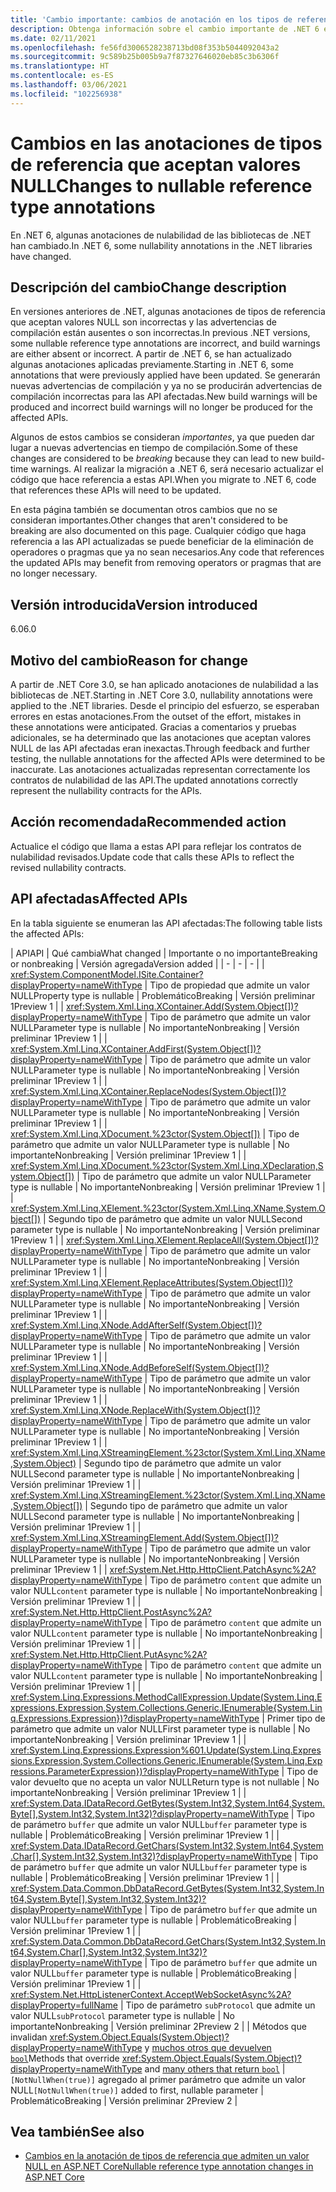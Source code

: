 ```yaml
---
title: 'Cambio importante: cambios de anotación en los tipos de referencia que aceptan valores NULL'
description: Obtenga información sobre el cambio importante de .NET 6 en las bibliotecas de .NET básicas, donde algunas anotaciones de tipo de referencia que aceptan valores NULL han cambiado.
ms.date: 02/11/2021
ms.openlocfilehash: fe56fd3006528238713bd08f353b5044092043a2
ms.sourcegitcommit: 9c589b25b005b9a7f87327646020eb85c3b6306f
ms.translationtype: HT
ms.contentlocale: es-ES
ms.lasthandoff: 03/06/2021
ms.locfileid: "102256938"
---
```

# <a name="changes-to-nullable-reference-type-annotations"></a><span data-ttu-id="d1e78-103">Cambios en las anotaciones de tipos de referencia que aceptan valores NULL</span><span class="sxs-lookup"><span data-stu-id="d1e78-103">Changes to nullable reference type annotations</span></span>

<span data-ttu-id="d1e78-104">En .NET 6, algunas anotaciones de nulabilidad de las bibliotecas de .NET han cambiado.</span><span class="sxs-lookup"><span data-stu-id="d1e78-104">In .NET 6, some nullability annotations in the .NET libraries have changed.</span></span>

## <a name="change-description"></a><span data-ttu-id="d1e78-105">Descripción del cambio</span><span class="sxs-lookup"><span data-stu-id="d1e78-105">Change description</span></span>

<span data-ttu-id="d1e78-106">En versiones anteriores de .NET, algunas anotaciones de tipos de referencia que aceptan valores NULL son incorrectas y las advertencias de compilación están ausentes o son incorrectas.</span><span class="sxs-lookup"><span data-stu-id="d1e78-106">In previous .NET versions, some nullable reference type annotations are incorrect, and build warnings are either absent or incorrect.</span></span> <span data-ttu-id="d1e78-107">A partir de .NET 6, se han actualizado algunas anotaciones aplicadas previamente.</span><span class="sxs-lookup"><span data-stu-id="d1e78-107">Starting in .NET 6, some annotations that were previously applied have been updated.</span></span> <span data-ttu-id="d1e78-108">Se generarán nuevas advertencias de compilación y ya no se producirán advertencias de compilación incorrectas para las API afectadas.</span><span class="sxs-lookup"><span data-stu-id="d1e78-108">New build warnings will be produced and incorrect build warnings will no longer be produced for the affected APIs.</span></span>

<span data-ttu-id="d1e78-109">Algunos de estos cambios se consideran *importantes*, ya que pueden dar lugar a nuevas advertencias en tiempo de compilación.</span><span class="sxs-lookup"><span data-stu-id="d1e78-109">Some of these changes are considered to be *breaking* because they can lead to new build-time warnings.</span></span> <span data-ttu-id="d1e78-110">Al realizar la migración a .NET 6, será necesario actualizar el código que hace referencia a estas API.</span><span class="sxs-lookup"><span data-stu-id="d1e78-110">When you migrate to .NET 6, code that references these APIs will need to be updated.</span></span>

<span data-ttu-id="d1e78-111">En esta página también se documentan otros cambios que no se consideran importantes.</span><span class="sxs-lookup"><span data-stu-id="d1e78-111">Other changes that aren't considered to be breaking are also documented on this page.</span></span> <span data-ttu-id="d1e78-112">Cualquier código que haga referencia a las API actualizadas se puede beneficiar de la eliminación de operadores o pragmas que ya no sean necesarios.</span><span class="sxs-lookup"><span data-stu-id="d1e78-112">Any code that references the updated APIs may benefit from removing operators or pragmas that are no longer necessary.</span></span>

## <a name="version-introduced"></a><span data-ttu-id="d1e78-113">Versión introducida</span><span class="sxs-lookup"><span data-stu-id="d1e78-113">Version introduced</span></span>

<span data-ttu-id="d1e78-114">6.0</span><span class="sxs-lookup"><span data-stu-id="d1e78-114">6.0</span></span>

## <a name="reason-for-change"></a><span data-ttu-id="d1e78-115">Motivo del cambio</span><span class="sxs-lookup"><span data-stu-id="d1e78-115">Reason for change</span></span>

<span data-ttu-id="d1e78-116">A partir de .NET Core 3.0, se han aplicado anotaciones de nulabilidad a las bibliotecas de .NET.</span><span class="sxs-lookup"><span data-stu-id="d1e78-116">Starting in .NET Core 3.0, nullability annotations were applied to the .NET libraries.</span></span> <span data-ttu-id="d1e78-117">Desde el principio del esfuerzo, se esperaban errores en estas anotaciones.</span><span class="sxs-lookup"><span data-stu-id="d1e78-117">From the outset of the effort, mistakes in these annotations were anticipated.</span></span> <span data-ttu-id="d1e78-118">Gracias a comentarios y pruebas adicionales, se ha determinado que las anotaciones que aceptan valores NULL de las API afectadas eran inexactas.</span><span class="sxs-lookup"><span data-stu-id="d1e78-118">Through feedback and further testing, the nullable annotations for the affected APIs were determined to be inaccurate.</span></span> <span data-ttu-id="d1e78-119">Las anotaciones actualizadas representan correctamente los contratos de nulabilidad de las API.</span><span class="sxs-lookup"><span data-stu-id="d1e78-119">The updated annotations correctly represent the nullability contracts for the APIs.</span></span>

## <a name="recommended-action"></a><span data-ttu-id="d1e78-120">Acción recomendada</span><span class="sxs-lookup"><span data-stu-id="d1e78-120">Recommended action</span></span>

<span data-ttu-id="d1e78-121">Actualice el código que llama a estas API para reflejar los contratos de nulabilidad revisados.</span><span class="sxs-lookup"><span data-stu-id="d1e78-121">Update code that calls these APIs to reflect the revised nullability contracts.</span></span>

## <a name="affected-apis"></a><span data-ttu-id="d1e78-122">API afectadas</span><span class="sxs-lookup"><span data-stu-id="d1e78-122">Affected APIs</span></span>

<span data-ttu-id="d1e78-123">En la tabla siguiente se enumeran las API afectadas:</span><span class="sxs-lookup"><span data-stu-id="d1e78-123">The following table lists the affected APIs:</span></span>

| <span data-ttu-id="d1e78-124">API</span><span class="sxs-lookup"><span data-stu-id="d1e78-124">API</span></span> | <span data-ttu-id="d1e78-125">Qué cambia</span><span class="sxs-lookup"><span data-stu-id="d1e78-125">What changed</span></span> | <span data-ttu-id="d1e78-126">Importante o no importante</span><span class="sxs-lookup"><span data-stu-id="d1e78-126">Breaking or nonbreaking</span></span> | <span data-ttu-id="d1e78-127">Versión agregada</span><span class="sxs-lookup"><span data-stu-id="d1e78-127">Version added</span></span> |
| - | - | - |
| <xref:System.ComponentModel.ISite.Container?displayProperty=nameWithType> | <span data-ttu-id="d1e78-128">Tipo de propiedad que admite un valor NULL</span><span class="sxs-lookup"><span data-stu-id="d1e78-128">Property type is nullable</span></span> | <span data-ttu-id="d1e78-129">Problemático</span><span class="sxs-lookup"><span data-stu-id="d1e78-129">Breaking</span></span> | <span data-ttu-id="d1e78-130">Versión preliminar 1</span><span class="sxs-lookup"><span data-stu-id="d1e78-130">Preview 1</span></span> |
| <xref:System.Xml.Linq.XContainer.Add(System.Object[])?displayProperty=nameWithType> | <span data-ttu-id="d1e78-131">Tipo de parámetro que admite un valor NULL</span><span class="sxs-lookup"><span data-stu-id="d1e78-131">Parameter type is nullable</span></span> | <span data-ttu-id="d1e78-132">No importante</span><span class="sxs-lookup"><span data-stu-id="d1e78-132">Nonbreaking</span></span> | <span data-ttu-id="d1e78-133">Versión preliminar 1</span><span class="sxs-lookup"><span data-stu-id="d1e78-133">Preview 1</span></span> |
| <xref:System.Xml.Linq.XContainer.AddFirst(System.Object[])?displayProperty=nameWithType> | <span data-ttu-id="d1e78-134">Tipo de parámetro que admite un valor NULL</span><span class="sxs-lookup"><span data-stu-id="d1e78-134">Parameter type is nullable</span></span> | <span data-ttu-id="d1e78-135">No importante</span><span class="sxs-lookup"><span data-stu-id="d1e78-135">Nonbreaking</span></span> | <span data-ttu-id="d1e78-136">Versión preliminar 1</span><span class="sxs-lookup"><span data-stu-id="d1e78-136">Preview 1</span></span> |
| <xref:System.Xml.Linq.XContainer.ReplaceNodes(System.Object[])?displayProperty=nameWithType> | <span data-ttu-id="d1e78-137">Tipo de parámetro que admite un valor NULL</span><span class="sxs-lookup"><span data-stu-id="d1e78-137">Parameter type is nullable</span></span> | <span data-ttu-id="d1e78-138">No importante</span><span class="sxs-lookup"><span data-stu-id="d1e78-138">Nonbreaking</span></span> | <span data-ttu-id="d1e78-139">Versión preliminar 1</span><span class="sxs-lookup"><span data-stu-id="d1e78-139">Preview 1</span></span> |
| <xref:System.Xml.Linq.XDocument.%23ctor(System.Object[])> | <span data-ttu-id="d1e78-140">Tipo de parámetro que admite un valor NULL</span><span class="sxs-lookup"><span data-stu-id="d1e78-140">Parameter type is nullable</span></span> | <span data-ttu-id="d1e78-141">No importante</span><span class="sxs-lookup"><span data-stu-id="d1e78-141">Nonbreaking</span></span> | <span data-ttu-id="d1e78-142">Versión preliminar 1</span><span class="sxs-lookup"><span data-stu-id="d1e78-142">Preview 1</span></span> |
| <xref:System.Xml.Linq.XDocument.%23ctor(System.Xml.Linq.XDeclaration,System.Object[])> | <span data-ttu-id="d1e78-143">Tipo de parámetro que admite un valor NULL</span><span class="sxs-lookup"><span data-stu-id="d1e78-143">Parameter type is nullable</span></span> | <span data-ttu-id="d1e78-144">No importante</span><span class="sxs-lookup"><span data-stu-id="d1e78-144">Nonbreaking</span></span> | <span data-ttu-id="d1e78-145">Versión preliminar 1</span><span class="sxs-lookup"><span data-stu-id="d1e78-145">Preview 1</span></span> |
| <xref:System.Xml.Linq.XElement.%23ctor(System.Xml.Linq.XName,System.Object[])> | <span data-ttu-id="d1e78-146">Segundo tipo de parámetro que admite un valor NULL</span><span class="sxs-lookup"><span data-stu-id="d1e78-146">Second parameter type is nullable</span></span> | <span data-ttu-id="d1e78-147">No importante</span><span class="sxs-lookup"><span data-stu-id="d1e78-147">Nonbreaking</span></span> | <span data-ttu-id="d1e78-148">Versión preliminar 1</span><span class="sxs-lookup"><span data-stu-id="d1e78-148">Preview 1</span></span> |
| <xref:System.Xml.Linq.XElement.ReplaceAll(System.Object[])?displayProperty=nameWithType> | <span data-ttu-id="d1e78-149">Tipo de parámetro que admite un valor NULL</span><span class="sxs-lookup"><span data-stu-id="d1e78-149">Parameter type is nullable</span></span> | <span data-ttu-id="d1e78-150">No importante</span><span class="sxs-lookup"><span data-stu-id="d1e78-150">Nonbreaking</span></span> | <span data-ttu-id="d1e78-151">Versión preliminar 1</span><span class="sxs-lookup"><span data-stu-id="d1e78-151">Preview 1</span></span> |
| <xref:System.Xml.Linq.XElement.ReplaceAttributes(System.Object[])?displayProperty=nameWithType> | <span data-ttu-id="d1e78-152">Tipo de parámetro que admite un valor NULL</span><span class="sxs-lookup"><span data-stu-id="d1e78-152">Parameter type is nullable</span></span> | <span data-ttu-id="d1e78-153">No importante</span><span class="sxs-lookup"><span data-stu-id="d1e78-153">Nonbreaking</span></span> | <span data-ttu-id="d1e78-154">Versión preliminar 1</span><span class="sxs-lookup"><span data-stu-id="d1e78-154">Preview 1</span></span> |
| <xref:System.Xml.Linq.XNode.AddAfterSelf(System.Object[])?displayProperty=nameWithType> | <span data-ttu-id="d1e78-155">Tipo de parámetro que admite un valor NULL</span><span class="sxs-lookup"><span data-stu-id="d1e78-155">Parameter type is nullable</span></span> | <span data-ttu-id="d1e78-156">No importante</span><span class="sxs-lookup"><span data-stu-id="d1e78-156">Nonbreaking</span></span> | <span data-ttu-id="d1e78-157">Versión preliminar 1</span><span class="sxs-lookup"><span data-stu-id="d1e78-157">Preview 1</span></span> |
| <xref:System.Xml.Linq.XNode.AddBeforeSelf(System.Object[])?displayProperty=nameWithType> | <span data-ttu-id="d1e78-158">Tipo de parámetro que admite un valor NULL</span><span class="sxs-lookup"><span data-stu-id="d1e78-158">Parameter type is nullable</span></span> | <span data-ttu-id="d1e78-159">No importante</span><span class="sxs-lookup"><span data-stu-id="d1e78-159">Nonbreaking</span></span> | <span data-ttu-id="d1e78-160">Versión preliminar 1</span><span class="sxs-lookup"><span data-stu-id="d1e78-160">Preview 1</span></span> |
| <xref:System.Xml.Linq.XNode.ReplaceWith(System.Object[])?displayProperty=nameWithType> | <span data-ttu-id="d1e78-161">Tipo de parámetro que admite un valor NULL</span><span class="sxs-lookup"><span data-stu-id="d1e78-161">Parameter type is nullable</span></span> | <span data-ttu-id="d1e78-162">No importante</span><span class="sxs-lookup"><span data-stu-id="d1e78-162">Nonbreaking</span></span> | <span data-ttu-id="d1e78-163">Versión preliminar 1</span><span class="sxs-lookup"><span data-stu-id="d1e78-163">Preview 1</span></span> |
| <xref:System.Xml.Linq.XStreamingElement.%23ctor(System.Xml.Linq.XName,System.Object)> | <span data-ttu-id="d1e78-164">Segundo tipo de parámetro que admite un valor NULL</span><span class="sxs-lookup"><span data-stu-id="d1e78-164">Second parameter type is nullable</span></span> | <span data-ttu-id="d1e78-165">No importante</span><span class="sxs-lookup"><span data-stu-id="d1e78-165">Nonbreaking</span></span> | <span data-ttu-id="d1e78-166">Versión preliminar 1</span><span class="sxs-lookup"><span data-stu-id="d1e78-166">Preview 1</span></span> |
| <xref:System.Xml.Linq.XStreamingElement.%23ctor(System.Xml.Linq.XName,System.Object[])> | <span data-ttu-id="d1e78-167">Segundo tipo de parámetro que admite un valor NULL</span><span class="sxs-lookup"><span data-stu-id="d1e78-167">Second parameter type is nullable</span></span> | <span data-ttu-id="d1e78-168">No importante</span><span class="sxs-lookup"><span data-stu-id="d1e78-168">Nonbreaking</span></span> | <span data-ttu-id="d1e78-169">Versión preliminar 1</span><span class="sxs-lookup"><span data-stu-id="d1e78-169">Preview 1</span></span> |
| <xref:System.Xml.Linq.XStreamingElement.Add(System.Object[])?displayProperty=nameWithType> | <span data-ttu-id="d1e78-170">Tipo de parámetro que admite un valor NULL</span><span class="sxs-lookup"><span data-stu-id="d1e78-170">Parameter type is nullable</span></span> | <span data-ttu-id="d1e78-171">No importante</span><span class="sxs-lookup"><span data-stu-id="d1e78-171">Nonbreaking</span></span> | <span data-ttu-id="d1e78-172">Versión preliminar 1</span><span class="sxs-lookup"><span data-stu-id="d1e78-172">Preview 1</span></span> |
| <xref:System.Net.Http.HttpClient.PatchAsync%2A?displayProperty=nameWithType> | <span data-ttu-id="d1e78-173">Tipo de parámetro `content` que admite un valor NULL</span><span class="sxs-lookup"><span data-stu-id="d1e78-173">`content` parameter type is nullable</span></span> | <span data-ttu-id="d1e78-174">No importante</span><span class="sxs-lookup"><span data-stu-id="d1e78-174">Nonbreaking</span></span> | <span data-ttu-id="d1e78-175">Versión preliminar 1</span><span class="sxs-lookup"><span data-stu-id="d1e78-175">Preview 1</span></span> |
| <xref:System.Net.Http.HttpClient.PostAsync%2A?displayProperty=nameWithType> | <span data-ttu-id="d1e78-176">Tipo de parámetro `content` que admite un valor NULL</span><span class="sxs-lookup"><span data-stu-id="d1e78-176">`content` parameter type is nullable</span></span>  | <span data-ttu-id="d1e78-177">No importante</span><span class="sxs-lookup"><span data-stu-id="d1e78-177">Nonbreaking</span></span> | <span data-ttu-id="d1e78-178">Versión preliminar 1</span><span class="sxs-lookup"><span data-stu-id="d1e78-178">Preview 1</span></span> |
| <xref:System.Net.Http.HttpClient.PutAsync%2A?displayProperty=nameWithType> | <span data-ttu-id="d1e78-179">Tipo de parámetro `content` que admite un valor NULL</span><span class="sxs-lookup"><span data-stu-id="d1e78-179">`content` parameter type is nullable</span></span>  | <span data-ttu-id="d1e78-180">No importante</span><span class="sxs-lookup"><span data-stu-id="d1e78-180">Nonbreaking</span></span> | <span data-ttu-id="d1e78-181">Versión preliminar 1</span><span class="sxs-lookup"><span data-stu-id="d1e78-181">Preview 1</span></span> |
| <xref:System.Linq.Expressions.MethodCallExpression.Update(System.Linq.Expressions.Expression,System.Collections.Generic.IEnumerable{System.Linq.Expressions.Expression})?displayProperty=nameWithType> | <span data-ttu-id="d1e78-182">Primer tipo de parámetro que admite un valor NULL</span><span class="sxs-lookup"><span data-stu-id="d1e78-182">First parameter type is nullable</span></span> | <span data-ttu-id="d1e78-183">No importante</span><span class="sxs-lookup"><span data-stu-id="d1e78-183">Nonbreaking</span></span> | <span data-ttu-id="d1e78-184">Versión preliminar 1</span><span class="sxs-lookup"><span data-stu-id="d1e78-184">Preview 1</span></span> |
| <xref:System.Linq.Expressions.Expression%601.Update(System.Linq.Expressions.Expression,System.Collections.Generic.IEnumerable{System.Linq.Expressions.ParameterExpression})?displayProperty=nameWithType> | <span data-ttu-id="d1e78-185">Tipo de valor devuelto que no acepta un valor NULL</span><span class="sxs-lookup"><span data-stu-id="d1e78-185">Return type is not nullable</span></span> | <span data-ttu-id="d1e78-186">No importante</span><span class="sxs-lookup"><span data-stu-id="d1e78-186">Nonbreaking</span></span> | <span data-ttu-id="d1e78-187">Versión preliminar 1</span><span class="sxs-lookup"><span data-stu-id="d1e78-187">Preview 1</span></span> |
| <xref:System.Data.IDataRecord.GetBytes(System.Int32,System.Int64,System.Byte[],System.Int32,System.Int32)?displayProperty=nameWithType> | <span data-ttu-id="d1e78-188">Tipo de parámetro `buffer` que admite un valor NULL</span><span class="sxs-lookup"><span data-stu-id="d1e78-188">`buffer` parameter type is nullable</span></span> | <span data-ttu-id="d1e78-189">Problemático</span><span class="sxs-lookup"><span data-stu-id="d1e78-189">Breaking</span></span> | <span data-ttu-id="d1e78-190">Versión preliminar 1</span><span class="sxs-lookup"><span data-stu-id="d1e78-190">Preview 1</span></span> |
| <xref:System.Data.IDataRecord.GetChars(System.Int32,System.Int64,System.Char[],System.Int32,System.Int32)?displayProperty=nameWithType> | <span data-ttu-id="d1e78-191">Tipo de parámetro `buffer` que admite un valor NULL</span><span class="sxs-lookup"><span data-stu-id="d1e78-191">`buffer` parameter type is nullable</span></span> | <span data-ttu-id="d1e78-192">Problemático</span><span class="sxs-lookup"><span data-stu-id="d1e78-192">Breaking</span></span> | <span data-ttu-id="d1e78-193">Versión preliminar 1</span><span class="sxs-lookup"><span data-stu-id="d1e78-193">Preview 1</span></span> |
| <xref:System.Data.Common.DbDataRecord.GetBytes(System.Int32,System.Int64,System.Byte[],System.Int32,System.Int32)?displayProperty=nameWithType> | <span data-ttu-id="d1e78-194">Tipo de parámetro `buffer` que admite un valor NULL</span><span class="sxs-lookup"><span data-stu-id="d1e78-194">`buffer` parameter type is nullable</span></span> | <span data-ttu-id="d1e78-195">Problemático</span><span class="sxs-lookup"><span data-stu-id="d1e78-195">Breaking</span></span> | <span data-ttu-id="d1e78-196">Versión preliminar 1</span><span class="sxs-lookup"><span data-stu-id="d1e78-196">Preview 1</span></span> |
| <xref:System.Data.Common.DbDataRecord.GetChars(System.Int32,System.Int64,System.Char[],System.Int32,System.Int32)?displayProperty=nameWithType> | <span data-ttu-id="d1e78-197">Tipo de parámetro `buffer` que admite un valor NULL</span><span class="sxs-lookup"><span data-stu-id="d1e78-197">`buffer` parameter type is nullable</span></span> | <span data-ttu-id="d1e78-198">Problemático</span><span class="sxs-lookup"><span data-stu-id="d1e78-198">Breaking</span></span> | <span data-ttu-id="d1e78-199">Versión preliminar 1</span><span class="sxs-lookup"><span data-stu-id="d1e78-199">Preview 1</span></span> |
| <xref:System.Net.HttpListenerContext.AcceptWebSocketAsync%2A?displayProperty=fullName> | <span data-ttu-id="d1e78-200">Tipo de parámetro `subProtocol` que admite un valor NULL</span><span class="sxs-lookup"><span data-stu-id="d1e78-200">`subProtocol` parameter type is nullable</span></span> | <span data-ttu-id="d1e78-201">No importante</span><span class="sxs-lookup"><span data-stu-id="d1e78-201">Nonbreaking</span></span> | <span data-ttu-id="d1e78-202">Versión preliminar 2</span><span class="sxs-lookup"><span data-stu-id="d1e78-202">Preview 2</span></span> |
| <span data-ttu-id="d1e78-203">Métodos que invalidan <xref:System.Object.Equals(System.Object)?displayProperty=nameWithType> y [muchos otros que devuelven `bool`](https://github.com/dotnet/runtime/pull/47598/files)</span><span class="sxs-lookup"><span data-stu-id="d1e78-203">Methods that override <xref:System.Object.Equals(System.Object)?displayProperty=nameWithType> and [many others that return `bool`](https://github.com/dotnet/runtime/pull/47598/files)</span></span> | <span data-ttu-id="d1e78-204">`[NotNullWhen(true)]` agregado al primer parámetro que admite un valor NULL</span><span class="sxs-lookup"><span data-stu-id="d1e78-204">`[NotNullWhen(true)]` added to first, nullable parameter</span></span> | <span data-ttu-id="d1e78-205">Problemático</span><span class="sxs-lookup"><span data-stu-id="d1e78-205">Breaking</span></span> | <span data-ttu-id="d1e78-206">Versión preliminar 2</span><span class="sxs-lookup"><span data-stu-id="d1e78-206">Preview 2</span></span> |

## <a name="see-also"></a><span data-ttu-id="d1e78-207">Vea también</span><span class="sxs-lookup"><span data-stu-id="d1e78-207">See also</span></span>

- [<span data-ttu-id="d1e78-208">Cambios en la anotación de tipos de referencia que admiten un valor NULL en ASP.NET Core</span><span class="sxs-lookup"><span data-stu-id="d1e78-208">Nullable reference type annotation changes in ASP.NET Core</span></span>](../../aspnet-core/6.0/nullable-reference-type-annotations-changed.md)

<!--

### Category

Core .NET libraries

### Affected APIs

- `P:System.ComponentModel.ISite.Container`
- `M:System.Xml.Linq.XContainer.Add(System.Object[])`
- `M:System.Xml.Linq.XContainer.AddFirst(System.Object[])`
- `M:System.Xml.Linq.XContainer.ReplaceNodes(System.Object[])`
- `M:System.Xml.Linq.XDocument.#ctor(System.Object[])`
- `M:System.Xml.Linq.XDocument.#ctor(System.Xml.Linq.XDeclaration,System.Object[])`
- `M:System.Xml.Linq.XElement.#ctor(System.Xml.Linq.XName,System.Object[])`
- `M:System.Xml.Linq.XElement.ReplaceAll(System.Object[])`
- `M:System.Xml.Linq.XElement.ReplaceAttributes(System.Object[])`
- `M:System.Xml.Linq.XNode.AddAfterSelf(System.Object[])`
- `M:System.Xml.Linq.XNode.AddBeforeSelf(System.Object[])`
- `M:System.Xml.Linq.XNode.ReplaceWith(System.Object[])`
- `M:System.Xml.Linq.XStreamingElement.#ctor(System.Xml.Linq.XName,System.Object)`
- `M:System.Xml.Linq.XStreamingElement.#ctor(System.Xml.Linq.XName,System.Object[])`
- `M:System.Xml.Linq.XStreamingElement.Add(System.Object[])`
- `O:System.Net.Http.HttpClient.PatchAsync`
- `O:System.Net.Http.HttpClient.PostAsync`
- `O:System.Net.Http.HttpClient.PutAsync`
- `M:System.Linq.Expressions.MethodCallExpression.Update(System.Linq.Expressions.Expression,System.Collections.Generic.IEnumerable{System.Linq.Expressions.Expression})`
- `M:System.Linq.Expressions.Expression%601.Update(System.Linq.Expressions.Expression,System.Collections.Generic.IEnumerable{System.Linq.Expressions.ParameterExpression})`
- `M:System.Data.IDataRecord.GetBytes(System.Int32,System.Int64,System.Byte[],System.Int32,System.Int32)`
- `M:System.Data.IDataRecord.GetChars(System.Int32,System.Int64,System.Char[],System.Int32,System.Int32)`
- `M:System.Data.Common.DbDataRecord.GetBytes(System.Int32,System.Int64,System.Byte[],System.Int32,System.Int32)`
- `M:System.Data.Common.DbDataRecord.GetChars(System.Int32,System.Int64,System.Char[],System.Int32,System.Int32)`

-->
